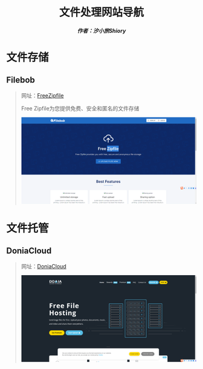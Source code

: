 <center><h1>文件处理网站导航</h1></center>

<center><h5>作者：汐小旅Shiory</h5></center>



# 文件存储

## Filebob

> 网址：[FreeZipfile](https://zipfile.ama.pub/)
>
> Free Zipfile为您提供免费、安全和匿名的文件存储
>
> ![](img/微信截图_20230527015505.png)



# 文件托管

## DoniaCloud

> 网址：[DoniaCloud](https://doniacloud.com/)
>
> ![](img/微信截图_20230527021611.png)
